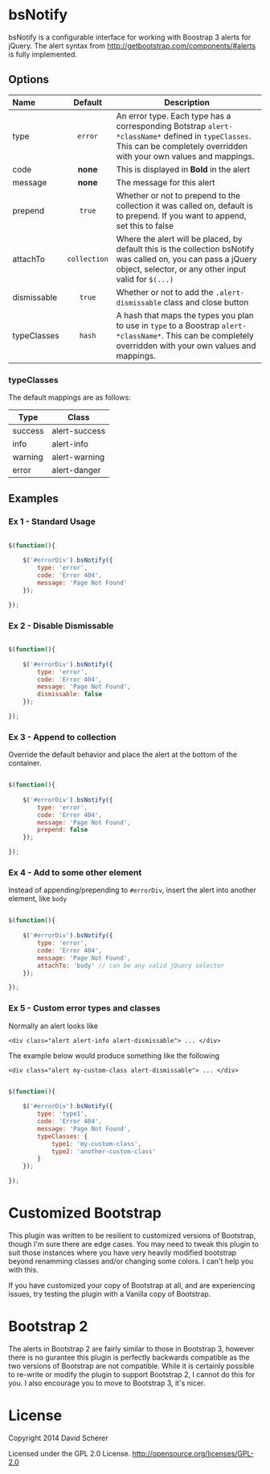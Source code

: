 # bsNotify

bsNotify is a configurable interface for working with Boostrap 3 alerts for jQuery. The alert syntax from http://getbootstrap.com/components/#alerts is fully implemented.

## Options

Name | Default | Description
:----|:-------:|------------
type    | `error` | An error type. Each type has a corresponding Botstrap `alert-*className*` defined in `typeClasses`. This can be completely overridden with your own values and mappings.
code    | **none** | This is displayed in **Bold** in the alert
message | **none** | The message for this alert
prepend | `true` | Whether or not to prepend to the collection it was called on, default is to prepend. If you want to append, set this to false
attachTo    | `collection` | Where the alert will be placed, by default this is the collection bsNotify was called on, you can pass a jQuery object, selector, or any other input valid for `$(...)`
dismissable | `true` | Whether or not to add the `.alert-dismissable` class and close button
typeClasses | `hash` | A hash that maps the types you plan to use in `type` to a Boostrap `alert-*className*`. This can be completely overridden with your own values and mappings.

### typeClasses

The default mappings are as follows:

Type    |   Class
--------|---------
success |   alert-success
info    |   alert-info
warning |   alert-warning
error   |   alert-danger

## Examples

### Ex 1 - Standard Usage

```javascript

$(function(){
    
    $('#errorDiv').bsNotify({
        type: 'error',
        code: 'Error 404',
        message: 'Page Not Found'
    });

});

```

### Ex 2 - Disable Dismissable

```javascript

$(function(){
    
    $('#errorDiv').bsNotify({
        type: 'error',
        code: 'Error 404',
        message: 'Page Not Found',
        dismissable: false
    });

});

```

### Ex 3 - Append to collection

Override the default behavior and place the alert at the bottom of the container.

```javascript

$(function(){
    
    $('#errorDiv').bsNotify({
        type: 'error',
        code: 'Error 404',
        message: 'Page Not Found',
        prepend: false
    });

});

```

### Ex 4 - Add to some other element

Instead of appending/prepending to `#errorDiv`, insert the alert into another element, like `body`

```javascript

$(function(){
    
    $('#errorDiv').bsNotify({
        type: 'error',
        code: 'Error 404',
        message: 'Page Not Found',
        attachTo: 'body' // can be any valid jQuery selector
    });

});

```

### Ex 5 - Custom error types and classes

Normally an alert looks like

    <div class="alert alert-info alert-dismissable"> ... </div>

The example below would produce something like the following

    <div class="alert my-custom-class alert-dismissable"> ... </div>

```javascript

$(function(){
    
    $('#errorDiv').bsNotify({
        type: 'type1',
        code: 'Error 404',
        message: 'Page Not Found',
        typeClasses: {
            type1: 'my-custom-class',
            type2: 'another-custom-class'
        }
    });

});

```

# Customized Bootstrap

This plugin was written to be resilient to customized versions of Bootstrap, though I'm sure there are edge cases. You may need to tweak this plugin to suit those instances where you have very heavily modified bootstrap beyond renamming classes and/or changing some colors. I can't help you with this.

If you have customized your copy of Bootstrap at all, and are experiencing issues, try testing the plugin with a Vanilla copy of Bootstrap.

# Bootstrap 2

The alerts in Bootstrap 2 are fairly similar to those in Bootstrap 3, however there is no gurantee this plugin is perfectly backwards compatible as the two versions of Bootstrap are not compatible. While it is certainly possible to re-write or modify the plugin to support Bootstrap 2, I cannot do this for you. I also encourage you to move to Bootstrap 3, it's nicer.

# License

Copyright 2014 David Scherer

Licensed under the GPL 2.0 License. http://opensource.org/licenses/GPL-2.0
